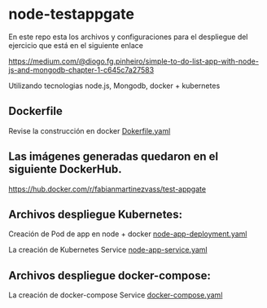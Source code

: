 # node-testappgate

En este repo esta los archivos y configuraciones para el despliegue del ejercicio que está en el siguiente enlace

https://medium.com/@diogo.fg.pinheiro/simple-to-do-list-app-with-node-js-and-mongodb-chapter-1-c645c7a27583

Utilizando tecnologias node.js, Mongodb, docker + kubernetes

## Dockerfile

Revise la construcción en docker [Dokerfile.yaml](Dockerfile)

## Las imágenes generadas quedaron en el siguiente DockerHub.

https://hub.docker.com/r/fabianmartinezvass/test-appgate

## Archivos despliegue Kubernetes:

Creación de Pod de app en node + docker  [node-app-deployment.yaml](node-app-deployment.yaml)

La creación de Kubernetes Service  [node-app-service.yaml](node-app-service.yaml)

## Archivos despliegue docker-compose:

La creación de docker-compose Service  [docker-compose.yaml](docker-compose.yaml)
